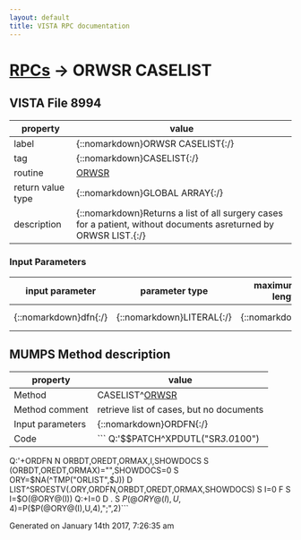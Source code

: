 ```yaml
---
layout: default
title: VISTA RPC documentation
---
```




# [RPCs](TableOfContent.md) &#8594; ORWSR CASELIST 


 ## VISTA File 8994
 property | value 
--- | --- 
 label | {::nomarkdown}ORWSR CASELIST{:/}
 tag | {::nomarkdown}CASELIST{:/}
 routine | [ORWSR](http://code.osehra.org/dox/Routine_ORWSR_source.html)
 return value type | {::nomarkdown}GLOBAL ARRAY{:/}
 description | {::nomarkdown}Returns a list of all surgery cases for a patient, without documents asreturned by ORWSR LIST.{:/}

### Input Parameters

| input parameter | parameter type | maximum data length | required | description | 
| --- | --- | --- | --- | --- | 
| {::nomarkdown}dfn{:/} | {::nomarkdown}LITERAL{:/} | {::nomarkdown}32{:/} | {::nomarkdown}true{:/} | {::nomarkdown}Patient DFN{:/} | 


## MUMPS Method description

 property | value 
 --- | --- 
 Method | CASELIST^[ORWSR](http://code.osehra.org/dox/Routine_ORWSR_source.html)
 Method comment | retrieve list of cases, but no documents
 Input parameters | {::nomarkdown}ORDFN{:/}
 Code | ```  Q:'$$PATCH^XPDUTL("SR*3.0*100")
 Q:'+ORDFN
 N ORBDT,OREDT,ORMAX,I,SHOWDOCS S (ORBDT,OREDT,ORMAX)="",SHOWDOCS=0
 S ORY=$NA(^TMP("ORLIST",$J))
 D LIST^SROESTV(.ORY,ORDFN,ORBDT,OREDT,ORMAX,SHOWDOCS)
 S I=0
 F  S I=$O(@ORY@(I)) Q:+I=0  D
 . S $P(@ORY@(I),U,4)=$P($P(@ORY@(I),U,4),";",2)```




 Generated on January 14th 2017, 7:26:35 am